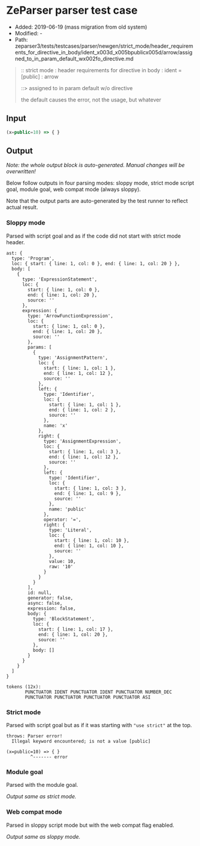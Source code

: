 # ZeParser parser test case

- Added: 2019-06-19 (mass migration from old system)
- Modified: -
- Path: zeparser3/tests/testcases/parser/newgen/strict_mode/header_requirements_for_directive_in_body/ident_x003d_x005bpublicx005d/arrow/assigned_to_in_param_default_wx002fo_directive.md

> :: strict mode : header requirements for directive in body : ident = [public] : arrow
>
> ::> assigned to in param default w/o directive
>
> the default causes the error, not the usage, but whatever

## Input

`````js
(x=public=10) => { }
`````

## Output

_Note: the whole output block is auto-generated. Manual changes will be overwritten!_

Below follow outputs in four parsing modes: sloppy mode, strict mode script goal, module goal, web compat mode (always sloppy).

Note that the output parts are auto-generated by the test runner to reflect actual result.

### Sloppy mode

Parsed with script goal and as if the code did not start with strict mode header.

`````
ast: {
  type: 'Program',
  loc: { start: { line: 1, col: 0 }, end: { line: 1, col: 20 } },
  body: [
    {
      type: 'ExpressionStatement',
      loc: {
        start: { line: 1, col: 0 },
        end: { line: 1, col: 20 },
        source: ''
      },
      expression: {
        type: 'ArrowFunctionExpression',
        loc: {
          start: { line: 1, col: 0 },
          end: { line: 1, col: 20 },
          source: ''
        },
        params: [
          {
            type: 'AssignmentPattern',
            loc: {
              start: { line: 1, col: 1 },
              end: { line: 1, col: 12 },
              source: ''
            },
            left: {
              type: 'Identifier',
              loc: {
                start: { line: 1, col: 1 },
                end: { line: 1, col: 2 },
                source: ''
              },
              name: 'x'
            },
            right: {
              type: 'AssignmentExpression',
              loc: {
                start: { line: 1, col: 3 },
                end: { line: 1, col: 12 },
                source: ''
              },
              left: {
                type: 'Identifier',
                loc: {
                  start: { line: 1, col: 3 },
                  end: { line: 1, col: 9 },
                  source: ''
                },
                name: 'public'
              },
              operator: '=',
              right: {
                type: 'Literal',
                loc: {
                  start: { line: 1, col: 10 },
                  end: { line: 1, col: 10 },
                  source: ''
                },
                value: 10,
                raw: '10'
              }
            }
          }
        ],
        id: null,
        generator: false,
        async: false,
        expression: false,
        body: {
          type: 'BlockStatement',
          loc: {
            start: { line: 1, col: 17 },
            end: { line: 1, col: 20 },
            source: ''
          },
          body: []
        }
      }
    }
  ]
}

tokens (12x):
       PUNCTUATOR IDENT PUNCTUATOR IDENT PUNCTUATOR NUMBER_DEC
       PUNCTUATOR PUNCTUATOR PUNCTUATOR PUNCTUATOR ASI
`````

### Strict mode

Parsed with script goal but as if it was starting with `"use strict"` at the top.

`````
throws: Parser error!
  Illegal keyword encountered; is not a value [public]

(x=public=10) => { }
         ^------- error
`````


### Module goal

Parsed with the module goal.

_Output same as strict mode._

### Web compat mode

Parsed in sloppy script mode but with the web compat flag enabled.

_Output same as sloppy mode._
